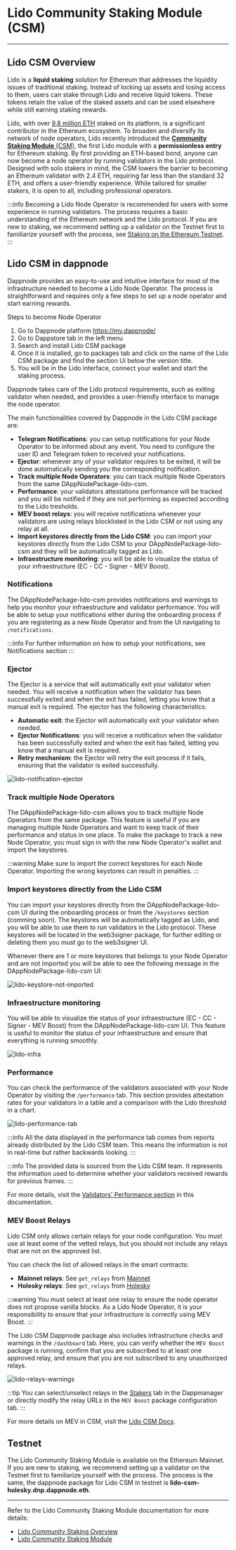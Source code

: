 # Lido Community Staking Module (CSM)

---

## **Lido CSM Overview**

Lido is a **liquid staking** solution for Ethereum that addresses the liquidity issues of traditional staking. Instead of locking up assets and losing access to them, users can stake through Lido and receive liquid tokens. These tokens retain the value of the staked assets and can be used elsewhere while still earning staking rewards.

Lido, with over [9,8 million ETH](https://lido.fi/ethereum) staked on its platform, is a significant contributor in the Ethereum ecosystem. To broaden and diversify its network of node operators, Lido recently introduced the [**Community Staking Module** (CSM)](https://csm.lido.fi/?ref=dappnode), the first Lido module with a **permissionless entry** for Ethereum staking. By first providing an ETH-based bond, anyone can now become a node operator by running validators in the Lido protocol. Designed with solo stakers in mind, the CSM lowers the barrier to becoming an Ethereum validator with 2.4 ETH, requiring far less than the standard 32 ETH, and offers a user-friendly experience. While tailored for smaller stakers, it is open to all, including professional operators.

:::info
Becoming a Lido Node Operator is recommended for users with some experience in running validators. The process requires a basic understanding of the Ethereum network and the Lido protocol. If you are new to staking, we recommend setting up a validator on the Testnet first to familiarize yourself with the process, see [Staking on the Ethereum Testnet](/docs/user/staking/ethereum/solo/holesky.md).
:::

## **Lido CSM in dappnode**

Dappnode provides an easy-to-use and intuitive interface for most of the infrastructure needed to become a Lido Node Operator. The process is straightforward and requires only a few steps to set up a node operator and start earning rewards.

Steps to become Node Operator

1. Go to Dappnode platform https://my.dappnode/
2. Go to Dappstore tab in the left menu
3. Search and install Lido CSM package
4. Once it is installed, go to packages tab and click on the name of the Lido CSM package and find the section Ui below the version title.
5. You will be in the Lido interface, connect your wallet and start the staking process.

Dappnode takes care of the Lido protocol requirements, such as exiting validator when needed, and provides a user-friendly interface to manage the node operator.

The main functionalities covered by Dappnode in the Lido CSM package are:

- **Telegram Notifications**: you can setup notifications for your Node Operator to be informed about any event. You need to configure the user ID and Telegram token to received your notifications.
- **Ejector**: whenever any of your validator requires to be exited, it will be done automatically sending you the corresponding notification.
- **Track multiple Node Operators**: you can track multiple Node Operators from the same DAppNodePackage-lido-csm.
- **Performance**: your validators attestations performance will be tracked and you will be notified if they are not performing as expected according to the Lido tresholds.
- **MEV boost relays**: you will receive notifications whenever your validators are using relays blocklisted in the Lido CSM or not using any relay at all.
- **Import keystores directly from the Lido CSM**: you can import your keystores directly from the Lido CSM to your DAppNodePackage-lido-csm and they will be automatically tagged as Lido.
- **Infraestructure monitoring**: you will be able to visualize the status of your infraestructure (EC - CC - Signer - MEV Boost).

### **Notifications**

The DAppNodePackage-lido-csm provides notifications and warnings to help you monitor your infraestructure and validator performance. You will be able to setup your notifications either during the onboarding process if you are registering as a new Node Operator and from the UI navigating to `/notifications`.

:::info
For further information on how to setup your notifications, see Notifications section
:::

### **Ejector**

The Ejector is a service that will automatically exit your validator when needed. You will receive a notification when the validator has been successfully exited and when the exit has failed, letting you know that a manual exit is required. The ejector has the following characteristics:

- **Automatic exit**: the Ejector will automatically exit your validator when needed.
- **Ejector Notifications**: you will receive a notification when the validator has been successfully exited and when the exit has failed, letting you know that a manual exit is required.
- **Retry mechanism**: the Ejector will retry the exit process if it fails, ensuring that the validator is exited successfully.

![lido-notification-ejector](/img/lido-notification-ejector.png)

### **Track multiple Node Operators**

The DAppNodePackage-lido-csm allows you to track multiple Node Operators from the same package. This feature is useful if you are managing multiple Node Operators and want to keep track of their performance and status in one place. To make the package to track a new Node Operator, you must sign in with the new Node Operator's wallet and import the keystores.

:::warning
Make sure to import the correct keystores for each Node Operator. Importing the wrong keystores can result in penalties.
:::

### **Import keystores directly from the Lido CSM**

You can import your keystores directly from the DAppNodePackage-lido-csm UI during the onboarding process or from the `/keystores` section (comming soon). The keystores will be automatically tagged as Lido, and you will be able to use them to run validators in the Lido protocol. These keystores will be located in the web3signer package, for further editing or deleting them you must go to the web3signer UI.

Whenever there are 1 or more keystores that belongs to your Node Operator and are not imported you will be able to see the following message in the DAppNodePackage-lido-csm UI:

![lido-keystore-not-imported](/img/lido-keystore-not-imported.png)

### **Infraestructure monitoring**

You will be able to visualize the status of your infraestructure (EC - CC - Signer - MEV Boost) from the DAppNodePackage-lido-csm UI. This feature is useful to monitor the status of your infraestructure and ensure that everything is running smoothly.

![lido-infra](/img/lido-infra.png)

### **Performance**

You can check the performance of the validators associated with your Node Operator by visiting the `/performance` tab. This section provides attestation rates for your validators in a table and a comparison with the Lido threshold in a chart.  

![lido-performance-tab](/img/lido-csm-performance-tab.png)

:::info
All the data displayed in the performance tab comes from reports already distributed by the Lido CSM team. This means the information is not in real-time but rather backwards looking.
:::

:::info
The provided data is sourced from the Lido CSM team. It represents the information used to determine whether your validators received rewards for previous frames.
:::

For more details, visit the [Validators' Performance section](/docs/user/staking/ethereum/lsd-pools/lido/performance.md) in this documentation.

### **MEV Boost Relays**

Lido CSM only allows certain relays for your node configuration. You must use at least some of the vetted relays, but you should not include any relays that are not on the approved list.

You can check the list of allowed relays in the smart contracts:  
  - **Mainnet relays**: See `get_relays` from [Mainnet](https://etherscan.io/address/0xf95f069f9ad107938f6ba802a3da87892298610e#readContract#F4)  
  - **Holesky relays**: See `get_relays` from [Holesky](https://holesky.etherscan.io/address/0x2d86C5855581194a386941806E38cA119E50aEA3#readContract#F4)  

:::warning
You must select at least one relay to ensure the node operator does not propose vanilla blocks. As a Lido Node Operator, it is your responsibility to ensure that your infrastructure is correctly using MEV Boost.
:::

The Lido CSM Dappnode package also includes infrastructure checks and warnings in the `/dashboard` tab. Here, you can verify whether the `MEV Boost` package is running, confirm that you are subscribed to at least one approved relay, and ensure that you are not subscribed to any unauthorized relays.

![lido-relays-warnings](/img/lido-csm-relays-warnings.png)

:::tip
You can select/unselect relays in the [Stakers](http://my.dappnode/stakers) tab in the Dappmanager or directly modify the relay URLs in the `MEV Boost` package configuration tab.
:::

For more details on MEV in CSM, visit the [Lido CSM Docs](https://operatorportal.lido.fi/modules/community-staking-module).

## Testnet

The Lido Community Staking Module is available on the Ethereum Mainnet. If you are new to staking, we recommend setting up a validator on the Testnet first to familiarize yourself with the process. The process is the same, the dappnode package for Lido CSM in testnet is **lido-csm-holesky.dnp.dappnode.eth**.

---

Refer to the Lido Community Staking Module documentation for more details:

- [Lido Community Staking Overview](https://blog.lido.fi/lido-community-staking-an-overview/)
- [Lido Community Staking Module](https://operatorportal.lido.fi/modules/community-staking-module)
